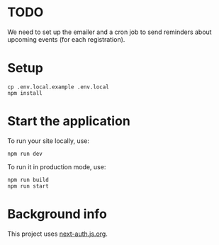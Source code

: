 # TODO

We need to set up the emailer and a cron job to send reminders about upcoming events (for each registration).

# Setup

```
cp .env.local.example .env.local
npm install
```

# Start the application

To run your site locally, use:

```
npm run dev
```

To run it in production mode, use:

```
npm run build
npm run start
```

# Background info

This project uses [next-auth.js.org](https://next-auth.js.org).
